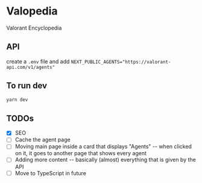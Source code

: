# Valopedia

Valorant Encyclopedia

## API

create a `.env` file and add `NEXT_PUBLIC_AGENTS="https://valorant-api.com/v1/agents"`

## To run dev

```bash
yarn dev
```

## TODOs

- [x] SEO
- [ ] Cache the agent page
- [ ] Moving main page inside a card that displays "Agents" -- when clicked on it, it goes to another page that shows every agent
- [ ] Adding more content -- basically (almost) everything that is given by the API
- [ ] Move to TypeScript in future
